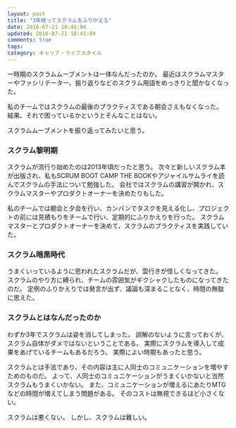 ```yaml
---
layout: post
title: "3年経ってスクラムをふりかえる"
date: 2016-07-21 18:41:04
updated: 2016-07-21 18:41:04
comments: true
tags: 
category: キャリア・ライフスタイル
---
```


一時期のスクラムムーブメントは一体なんだったのか。
最近はスクラムマスターやファシリテーター、振り返りなどのスクラム用語をめっきりと聞かなくなった。

私のチームではスクラムの最後のプラクティスである朝会さえもなくなった。
結果、それで困っているかというとそんなことはない。

スクラムムーブメントを振り返ってみたいと思う。

### スクラム黎明期

スクラムが流行り始めたのは2013年頃だったと思う。
次々と新しいスクラム本が出版され、私もSCRUM BOOT CAMP THE BOOKやアジャイルサムライを読んでスクラムの手法について勉強した。
会社ではスクラムの講習が開かれ、スクラムマスターやプロダクトオーナーを決めたりもした。

私のチームでは朝会と夕会を行い、カンバンでタスクを見える化し、プロジェクトの前には見積もりをチームで行い、定期的にふりかえりを行った。
スクラムマスターとプロダクトオーナーを決めて、スクラムのプラクティスを実践していた。

### スクラム暗黒時代

うまくいっているように思われたスクラムだが、雲行きが怪しくなってきた。
スクラムのやり方に縛られ、チームの雰囲気がギクシャクしたものになってきたのだ。
定例のふりかえりでは発言が出ず、議論も深まることなく、時間の無駄に思えた。

### スクラムとはなんだったのか

わずか3年でスクラムは姿を消してしまった。
誤解のないように言っておくが、スクラム自体がダメではないということである。
実際にスクラムを導入して成果をあげているチームもあるだろう。
実際によい時期もあったと思う。

スクラムとは手法であり、その内容は主に人同士のコミュニケーションを増やすためのものだ。
よって、人同士のコミュニケーションがうまくいかないと当然スクラムもうまくいかない。
また、コミュニケーションが増えるにあたりMTGなどの時間が増えてしまう問題がある。
そのコストは無視できるほど小さくない。

スクラムは悪くない。
しかし、スクラムは難しい。
